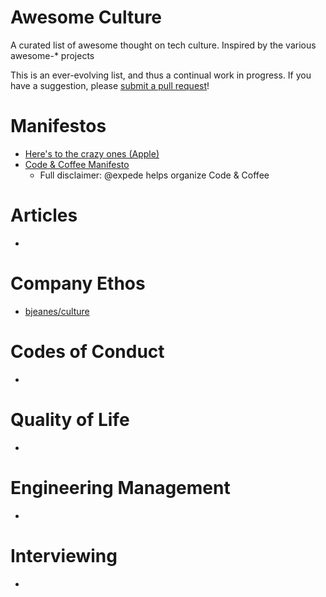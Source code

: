 # Awesome Culture
A curated list of awesome thought on tech culture. Inspired by the various awesome-* projects

This is an ever-evolving list, and thus a continual work in progress. If you have a suggestion, please [submit a pull request](https://help.github.com/articles/using-pull-requests/)!

# Manifestos
- [Here's to the crazy ones (Apple)](https://www.youtube.com/watch?v=8rwsuXHA7RA)
- [Code & Coffee Manifesto](https://github.com/Code-and-Coffee-YVR/how-to-organize/blob/master/Manifesto.md)
  - Full disclaimer: @expede helps organize Code & Coffee

# Articles
- 

# Company Ethos
- [bjeanes/culture](https://github.com/bjeanes/culture/blob/master/culture_and_ethos.md)

# Codes of Conduct
-

# Quality of Life
-

# Engineering Management
-

# Interviewing
-
